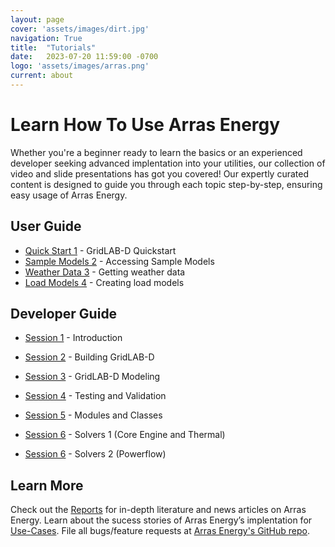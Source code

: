 ```yaml
---
layout: page
cover: 'assets/images/dirt.jpg'
navigation: True
title:  "Tutorials"
date:   2023-07-20 11:59:00 -0700
logo: 'assets/images/arras.png'
current: about
---
```


# Learn How To Use Arras Energy 

 Whether you're a beginner ready to learn the basics or an experienced developer seeking advanced implentation into your utilities, our collection of video and slide presentations has got you covered! Our expertly curated content is designed to guide you through each topic step-by-step, ensuring easy usage of Arras Energy.

## User Guide
- [Quick Start 1](http://tutorials.gridlabd.us/) - GridLAB-D Quickstart
- [Sample Models 2](http://tutorials.gridlabd.us/user/samplemodels.mp4) - Accessing Sample Models
- [Weather Data 3](http://tutorials.gridlabd.us/user/weatherdata.mp4) - Getting weather data
- [Load Models 4](http://tutorials.gridlabd.us/user/loadmodels.mp4) - Creating load models

## Developer Guide

- [Session 1](http://tutorials.gridlabd.us/developer/session1.mp4) - Introduction 
- [Session 2](http://tutorials.gridlabd.us/developer/session2.mp4) - Building GridLAB-D 
- [Session 3](http://tutorials.gridlabd.us/developer/session3.mp4) - GridLAB-D Modeling 
- [Session 4](http://tutorials.gridlabd.us/developer/session4.mp4) - Testing and Validation
- [Session 5](http://tutorials.gridlabd.us/developer/session5.mp4) - Modules and Classes

- [Session 6](http://tutorials.gridlabd.us/developer/session6-1.mp4) - Solvers 1 (Core Engine and Thermal)
- [Session 6](https://example.com/presentation3-slides) - Solvers 2 (Powerflow)

## Learn More
Check out the [Reports](https://arras-energy.github.io/static-website/literature/) for in-depth literature and news articles on Arras Energy. Learn about the sucess stories of Arras Energy’s implentation for [Use-Cases](https://arras-energy.github.io/static-website/use-cases/). File all bugs/feature requests at [Arras Energy's GitHub repo](https://github.com/arras-energy).

[Tutorials]:  https://arras-energy.github.io/static-website/tutorials/
[Reports]:   https://arras-energy.github.io/static-website/literature/ 
[Use-Cases]:  https://arras-energy.github.io/static-website/use-cases/ 
[Arras Energy's GitHub repo]: https://github.com/arras-energy
